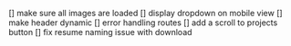 [] make sure all images are loaded
[] display dropdown on mobile view
[] make header dynamic
[] error handling routes
[] add a scroll to projects button
[] fix resume naming issue with download
